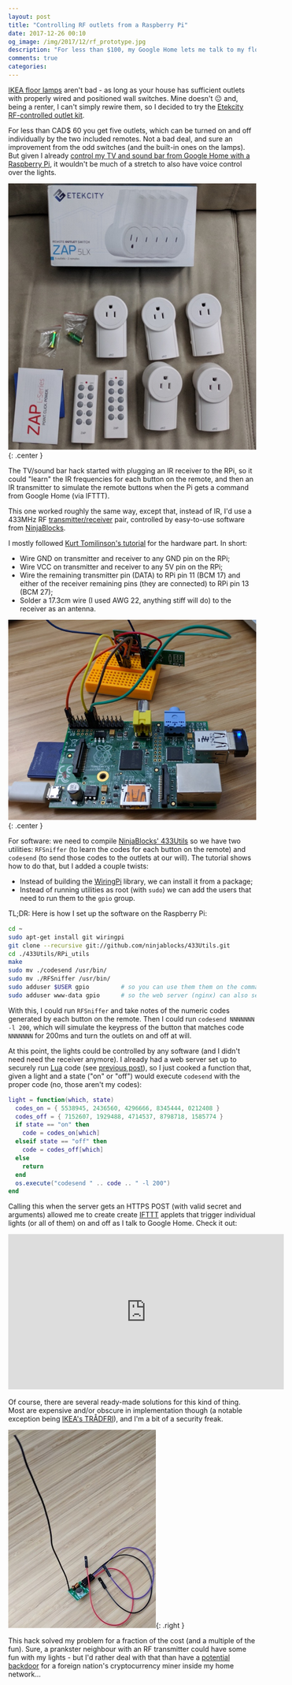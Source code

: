 ```yaml
---
layout: post
title: "Controlling RF outlets from a Raspberry Pi"
date: 2017-12-26 00:10
og_image: /img/2017/12/rf_prototype.jpg
description: "For less than $100, my Google Home lets me talk to my floor lamps - even though they aren't very bright 🥁"
comments: true
categories:
---
```


[IKEA floor lamps](http://www.ikea.com/ca/en/catalog/products/10139879/) aren't bad - as long as your house has sufficient outlets with properly wired and positioned wall switches. Mine doesn't 😐 and, being a renter, I can't simply rewire them, so I decided to try the [Etekcity RF-controlled outlet kit](https://www.ebay.ca/itm/182259352786).

For less than CAD$ 60 you get five outlets, which can be turned on and off individually by the two included remotes. Not a bad deal, and sure an improvement from the odd switches (and the built-in ones on the lamps). But given I already [control my TV and sound bar from Google Home with a Raspberry Pi](https://chester.me/archives/2017/12/voice-control-for-a-non-smart-tv-with-google-home-raspberry-pi-lirc-nginx-lua-ifttt/), it wouldn't be much of a stretch to also have voice control over the lights.

![outlets](/img/2017/12/rf_outlets.jpg){: .center }

<!--more-->

The TV/sound bar hack started with plugging an IR receiver to the RPi, so it could "learn" the IR frequencies for each button on the remote, and then an IR transmitter to simulate the remote buttons when the Pi gets a command from Google Home (via IFTTT).

This one worked roughly the same way, except that, instead of IR, I'd use a 433MHz RF [transmitter/receiver](http://www.dx.com/p/rf-transmitter-receiver-module-433mhz-wireless-link-kit-w-spring-antennas-for-arduino-399919#.WkGs6ktOmRs) pair, controlled by easy-to-use software from [NinjaBlocks](https://ninjablocks.com/).

I mostly followed [Kurt Tomilinson's tutorial](https://blog.kurttomlinson.com/posts/raspberry-pi-projects-you-can-actually-do-part-4-home-automation-with-siri-and-a-raspberry-pi) for the hardware part. In short:

- Wire GND on transmitter and receiver to any GND pin on the RPi;
- Wire VCC on transmitter and receiver to any 5V pin on the RPi;
- Wire the remaining transmitter pin (DATA) to RPi pin 11 (BCM 17) and either of the receiver remaining pins (they are connected) to RPi pin 13 (BCM 27);
- Solder a 17.3cm wire (I used AWG 22, anything stiff will do) to the receiver as an antenna.

![prototype](/img/2017/12/rf_prototype.jpg){: .center }

For software: we need to compile [NinjaBlocks' 433Utils](https://github.com/ninjablocks/433Utils) so we have two utilities: `RFSniffer` (to learn the codes for each button on the remote) and `codesend` (to send those codes to the outlets at our will). The tutorial shows how to do that, but I added a couple twists:

- Instead of building the [WiringPi](http://wiringpi.com/) library, we can install it from a package;
- Instead of running utilities as root (with `sudo`) we can add the users that need to run them to the `gpio` group.

TL;DR: Here is how I set up the software on the Raspberry Pi:

```bash
cd ~
sudo apt-get install git wiringpi
git clone --recursive git://github.com/ninjablocks/433Utils.git
cd ./433Utils/RPi_utils
make
sudo mv ./codesend /usr/bin/
sudo mv ./RFSniffer /usr/bin/
sudo adduser $USER gpio         # so you can use them them on the command line
sudo adduser www-data gpio      # so the web server (nginx) can also send codes
```

With this, I could run `RFSniffer` and take notes of the numeric codes generated by each button on the remote. Then I could run `codesend NNNNNNN -l 200`, which will simulate the keypress of the button that matches code `NNNNNNN` for 200ms and turn the outlets on and off at will.

At this point, the lights could be controlled by any software (and I didn't need need the receiver anymore). I already had a web server set up to securely run [Lua](http://www.lua.org/) code (see [previous post](https://chester.me/archives/2017/12/voice-control-for-a-non-smart-tv-with-google-home-raspberry-pi-lirc-nginx-lua-ifttt/)), so I just cooked a function that, given a light and a state ("on" or "off") would execute `codesend` with the proper code (no, those aren't my codes):

```lua
light = function(which, state)
  codes_on = { 5538945, 2436560, 4296666, 8345444, 0212408 }
  codes_off = { 7152607, 1929488, 4714537, 8798718, 1585774 }
  if state == "on" then
    code = codes_on[which]
  elseif state == "off" then
    code = codes_off[which]
  else
    return
  end
  os.execute("codesend " .. code .. " -l 200")
end
```

Calling this when the server gets an HTTPS POST (with valid secret and arguments) allowed me to create create [IFTTT](https://ifttt.com) applets that trigger individual lights (or all of them) on and off as I talk to Google Home. Check it out:

<center><iframe width="560" height="315" src="https://www.youtube-nocookie.com/embed/Rzu5Sy8KnO4" frameborder="0" gesture="media" allow="encrypted-media" allowfullscreen></iframe></center>

Of course, there are several ready-made solutions for this kind of thing. Most are expensive and/or obscure in implementation though (a notable exception being [IKEA's TRÅDFRI](https://www.iot-tests.org/2017/04/ikea-tradfri-a-smart-light-in-the-darkness-of-iot-security/)), and I'm a bit of a security freak.

![transmitter](/img/2017/12/rf_transmitter.jpg){: .right }

This hack solved my problem for a fraction of the cost (and a multiple of the fun). Sure, a prankster neighbour with an RF transmitter could have some fun with my lights - but I'd rather deal with that than have a [potential backdoor](https://www.theregister.co.uk/2016/11/10/iot_worm_can_hack_philips_hue_lightbulbs_spread_across_cities/) for a foreign nation's cryptocurrency miner inside my home network...
